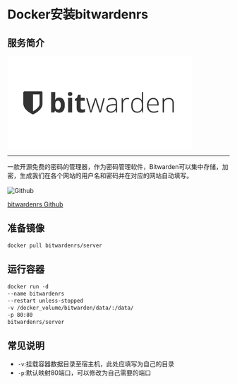 # Docker安装bitwardenrs #
## 服务简介 ##

 <img src="./../images/R-C.png" width = "420" alt="Github" align=center />

* * *

一款开源免费的密码的管理器，作为密码管理软件，Bitwarden可以集中存储，加密，生成我们在各个网站的用户名和密码并在对应的网站自动填写。

 <img src="https://github.com/favicon.ico" width = "20" alt="Github" align=center />

[bitwardenrs Github](https://github.com/bitwarden/server)
## 准备镜像 ##

    docker pull bitwardenrs/server

## 运行容器 ##
    
    docker run -d 
    --name bitwardenrs
    --restart unless-stopped 
    -v /docker_volume/bitwarden/data/:/data/ 
    -p 80:80 
    bitwardenrs/server

## 常见说明 ##

- `-v`:挂载容器数据目录至宿主机，此处应填写为自己的目录
- `-p`:默认映射80端口，可以修改为自己需要的端口